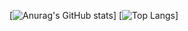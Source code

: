[![Anurag's GitHub stats](https://github-readme-stats.vercel.app/api?username=54dbd&theme=algolia&show_icons=true)]
[![Top Langs](https://github-readme-stats.vercel.app/api/top-langs/?username=54dbd&layout=compact&theme=algolia&show_icons=true)]

